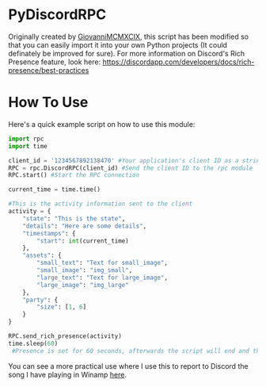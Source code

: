 # PyDiscordRPC
Originally created by [GiovanniMCMXCIX](https://github.com/GiovanniMCMXCIX/PyDiscordRPC), this script has been modified so that you can easily import it into your own Python projects (It could definately be improved for sure). For more information on Discord's Rich Presence feature, look here: https://discordapp.com/developers/docs/rich-presence/best-practices

# How To Use
Here's a quick example script on how to use this module:

```Python
import rpc
import time

client_id = '1234567892138470' #Your application's client ID as a string. (This isn't a real client ID)
RPC = rpc.DiscordRPC(client_id) #Send the client ID to the rpc module
RPC.start() #Start the RPC connection

current_time = time.time()

#This is the activity information sent to the client
activity = {
    "state": "This is the state",
    "details": "Here are some details",
    "timestamps": {
        "start": int(current_time)
    },
    "assets": {
        "small_text": "Text for small_image",
        "small_image": "img_small",
        "large_text": "Text for large_image",
        "large_image": "img_large"
    },
    "party": {
        "size": [1, 6]
    }
}

RPC.send_rich_presence(activity)
time.sleep(60)
 #Presence is set for 60 seconds, afterwards the script will end and the presence will disappear from your profile.
 ```

You can see a more practical use where I use this to report to Discord the song I have playing in Winamp [here](https://github.com/DerpyChap/Winamp-Discord-RPC).
